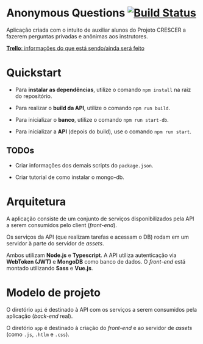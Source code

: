 # Anonymous Questions [![Build Status](https://travis-ci.com/mateusbpt/AnonymousQuestions.svg?token=jbaV8zATZzNszqyfZwDD&branch=master)](https://travis-ci.com/mateusbpt/AnonymousQuestions)

Aplicação criada com o intuito de auxiliar alunos do Projeto CRESCER a fazerem perguntas privadas e anônimas aos instrutores.

[**Trello**: informações do que está sendo/ainda será feito](https://trello.com/b/wmcOsXBx/anonymousquestions)

# Quickstart

- Para **instalar as dependências**, utilize o comando `npm install` na raiz do repositório.

- Para realizar o **build da API**, utilize o comando `npm run build`.

- Para inicializar o **banco**, utilize o comando `npm run start-db`. 

- Para inicializar a **API** (depois do build), use o comando `npm run start`.

## TODOs
- Criar informações dos demais scripts do `package.json`.

- Criar tutorial de como instalar o mongo-db.

# Arquitetura

A aplicação consiste de um conjunto de serviços disponibilizados pela API a serem consumidos pelo client (*front-end*).

Os serviços da API (que realizam tarefas e acessam o DB) rodam em um servidor à parte do servidor de *assets*.

Ambos utilizam **Node.js** e **Typescript**. A API utiliza autenticação via **WebToken (JWT)** e **MongoDB** como banco de dados. O *front-end* está montado utilizando **Sass** e **Vue.js**.

# Modelo de projeto

O diretório `api` é destinado à API com os serviços a serem consumidos pela aplicação (*back-end* real).

O diretório `app` é destinado à criação do *front-end* e ao servidor de *assets* (como `.js`, `.htlm` e `.css`).
